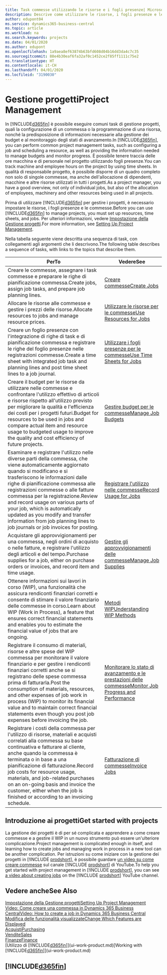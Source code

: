 ```yaml
---
title: Task commesse utilizzando le risorse e i fogli presenze| Microsoft Docs
description: Descrive come utilizzare le risorse, i fogli presenze e le commesse per gestire progetti.
author: edupont04
ms.service: dynamics365-business-central
ms.topic: article
ms.workload: na
ms.search.keywords: projects
ms.date: 04/01/2020
ms.author: edupont
ms.openlocfilehash: 1a9aea8ef63874b63bfd608d04b16dd3da4c7c35
ms.sourcegitcommit: 88e4b30eaf6fa32af0c1452ce2f85ff1111c75e2
ms.translationtype: HT
ms.contentlocale: it-CH
ms.lasthandoff: 04/01/2020
ms.locfileid: "3190030"
---
```

# <a name="project-management"></a><span data-ttu-id="99831-103">Gestione progetti</span><span class="sxs-lookup"><span data-stu-id="99831-103">Project Management</span></span>
<span data-ttu-id="99831-104">In [!INCLUDE[d365fin](includes/d365fin_md.md)] è possibile eseguire comuni task di gestione progetti, quali la configurazione di un commessa o la programmazione di una risorsa, nonché la predisposizione di informazioni necessarie alla gestione dei budget e al monitoraggio degli stati di avanzamento.</span><span class="sxs-lookup"><span data-stu-id="99831-104">In [!INCLUDE[d365fin](includes/d365fin_md.md)], you can perform common project management tasks, such as configuring a job and scheduling a resource, as well as providing the information needed to manage budgets and monitor progress.</span></span> <span data-ttu-id="99831-105">È possibile tenere traccia delle ore macchina e di personale nel progetto utilizzando fogli presenze.</span><span class="sxs-lookup"><span data-stu-id="99831-105">You can track machine and employee hours on the project by using time sheets.</span></span> <span data-ttu-id="99831-106">In qualità di responsabile progetto, è possibile disporre di un quadro completo non solo di singole commesse, ma anche dell'allocazione di dipendenti, macchine e altre risorse utilizzati in tutti i progetti.</span><span class="sxs-lookup"><span data-stu-id="99831-106">As a project manager, you have a good overview, not only of individual jobs, but also of the allocation of employees, machinery and other resources being used in all projects.</span></span>

<span data-ttu-id="99831-107">Prima di utilizzare [!INCLUDE[d365fin](includes/d365fin_md.md)] per gestire i progetti, è necessario impostare le risorse, i fogli presenze e le commesse.</span><span class="sxs-lookup"><span data-stu-id="99831-107">Before you can use [!INCLUDE[d365fin](includes/d365fin_md.md)] to manage projects, you must set up resources, time sheets, and jobs.</span></span> <span data-ttu-id="99831-108">Per ulteriori informazioni, vedere [Impostazione della Gestione progetti](projects-setup-projects.md).</span><span class="sxs-lookup"><span data-stu-id="99831-108">For more information, see [Setting Up Project Management](projects-setup-projects.md).</span></span>  

<span data-ttu-id="99831-109">Nella tabella seguente viene descritta una sequenza di task, con collegamenti agli argomenti che li descrivono.</span><span class="sxs-lookup"><span data-stu-id="99831-109">The following table describes a sequence of tasks, with links to the topics that describe them.</span></span>

| <span data-ttu-id="99831-110">Per</span><span class="sxs-lookup"><span data-stu-id="99831-110">To</span></span> | <span data-ttu-id="99831-111">Vedere</span><span class="sxs-lookup"><span data-stu-id="99831-111">See</span></span> |
| --- | --- |
| <span data-ttu-id="99831-112">Creare le commesse, assegnare i task commesse e preparare le righe di pianificazione commessa.</span><span class="sxs-lookup"><span data-stu-id="99831-112">Create jobs, assign job tasks, and prepare job planning lines.</span></span> |[<span data-ttu-id="99831-113">Creare commesse</span><span class="sxs-lookup"><span data-stu-id="99831-113">Create Jobs</span></span>](projects-how-create-jobs.md) |
| <span data-ttu-id="99831-114">Allocare le risorse alle commesse e gestire i prezzi delle risorse.</span><span class="sxs-lookup"><span data-stu-id="99831-114">Allocate resources to jobs and manage resource prices.</span></span> |[<span data-ttu-id="99831-115">Utilizzare le risorse per le commesse</span><span class="sxs-lookup"><span data-stu-id="99831-115">Use Resources for Jobs</span></span>](projects-how-use-resources.md) |
| <span data-ttu-id="99831-116">Creare un foglio presenze con l'integrazione di righe di task e di pianificazione commessa e registrare le righe del foglio presenze nelle registrazioni commesse.</span><span class="sxs-lookup"><span data-stu-id="99831-116">Create a time sheet with integrated job task and planning lines and post time sheet lines to a job journal.</span></span> |[<span data-ttu-id="99831-117">Utilizzare i fogli presenze per le commesse</span><span class="sxs-lookup"><span data-stu-id="99831-117">Use Time Sheets for Jobs</span></span>](projects-how-use-time-sheets.md) |
| <span data-ttu-id="99831-118">Creare il budget per le risorse da utilizzare nelle commesse e confrontare l'utilizzo effettivo di articoli e risorse rispetto all'utilizzo previsto per migliorare la qualità e l'efficienza dei costi per i progetti futuri.</span><span class="sxs-lookup"><span data-stu-id="99831-118">Budget for resources to be used in jobs and compare actual item and resource usage to budgeted usage to improve the quality and cost efficiency of future projects.</span></span> |[<span data-ttu-id="99831-119">Gestire budget per le commesse</span><span class="sxs-lookup"><span data-stu-id="99831-119">Manage Job Budgets</span></span>](projects-how-manage-budgets.md) |
| <span data-ttu-id="99831-120">Esaminare e registrare l'utilizzo nelle diverse parti della commessa, che viene automaticamente aggiornato quando si modificano e si trasferiscono le informazioni dalle righe di pianificazione commessa alle registrazioni commesse o alle fatture commessa per la registrazione.</span><span class="sxs-lookup"><span data-stu-id="99831-120">Review and record usage on various parts of your job, which is automatically updated as you modify and transfer information from job planning lines to job journals or job invoices for posting.</span></span> |[<span data-ttu-id="99831-121">Registrare l'utilizzo nelle commesse</span><span class="sxs-lookup"><span data-stu-id="99831-121">Record Usage for Jobs</span></span>](projects-how-record-job-usage.md) |
| <span data-ttu-id="99831-122">Acquistare gli approvvigionamenti per una commessa, negli ordini di acquisto o nelle fatture, e registrare l'utilizzo degli articoli e del tempo.</span><span class="sxs-lookup"><span data-stu-id="99831-122">Purchase supplies for a job, either on purchase orders or invoices, and record item and time usage.</span></span> |[<span data-ttu-id="99831-123">Gestire gli approvvigionamenti delle commesse</span><span class="sxs-lookup"><span data-stu-id="99831-123">Manage Job Supplies</span></span>](projects-how-manage-project-supplies.md) |
| <span data-ttu-id="99831-124">Ottenere informazioni sui lavori in corso (WIP), una funzionalità che assicura rendiconti finanziari corretti e consente di stimare il valore finanziario delle commesse in corso.</span><span class="sxs-lookup"><span data-stu-id="99831-124">Learn about WIP (Work in Process), a feature that ensures correct financial statements and enables you to estimate the financial value of jobs that are ongoing.</span></span> |[<span data-ttu-id="99831-125">Metodi WIP</span><span class="sxs-lookup"><span data-stu-id="99831-125">Understanding WIP Methods</span></span>](projects-understanding-wip.md) |
| <span data-ttu-id="99831-126">Registrare il consumo di materiali, risorse e altre spese del WIP commessa per monitorare il valore finanziario e per gestire i rendiconti finanziari corretti anche se si registrano delle spese commessa prima di fatturarla.</span><span class="sxs-lookup"><span data-stu-id="99831-126">Post the consumption of materials, resources, and other expenses of job work in process (WIP) to monitor its financial value and to maintain correct financial statements even though you post job expenses before invoicing the job.</span></span> |[<span data-ttu-id="99831-127">Monitorare lo stato di avanzamento e le prestazioni delle commesse</span><span class="sxs-lookup"><span data-stu-id="99831-127">Monitor Job Progress and Performance</span></span>](projects-how-monitor-progress-performance.md) |
| <span data-ttu-id="99831-128">Registrare i costi della commessa per l'utilizzo di risorse, materiali e acquisti correlati alla commessa su base continuativa e fatturare al cliente, anche quando la commessa è terminata o in base a una pianificazione di fatturazione.</span><span class="sxs-lookup"><span data-stu-id="99831-128">Record job costs for resource usage, materials, and job-related purchases on an on-going basis and invoice the customer, either when the job is finished or according to an invoicing schedule.</span></span> |[<span data-ttu-id="99831-129">Fatturazione di commesse</span><span class="sxs-lookup"><span data-stu-id="99831-129">Invoice Jobs</span></span>](projects-how-invoice-jobs.md) |

## <a name="get-started-with-projects"></a><span data-ttu-id="99831-130">Introduzione ai progetti</span><span class="sxs-lookup"><span data-stu-id="99831-130">Get started with projects</span></span>

<span data-ttu-id="99831-131">La gestione dei progetti è di per sé complicata e apprendere a come creare commesse e a gestire il WIP in un nuovo strumento può essere un'ulteriore complicazione.</span><span class="sxs-lookup"><span data-stu-id="99831-131">Project management is complicated enough in itself, and learning how to create jobs and managing work in process in a new tool can be another complication.</span></span> <span data-ttu-id="99831-132">Per istruzioni su come iniziare con la gestione dei progetti in [!INCLUDE [prodshort](includes/prodshort.md)], è possibile guardare [un video su come creare commesse](https://www.youtube.com/watch?v=VqaPWr7BWmw) sul canale [!INCLUDE [prodshort](includes/prodshort.md)] di YouTube.</span><span class="sxs-lookup"><span data-stu-id="99831-132">To help you get started with project management in [!INCLUDE [prodshort](includes/prodshort.md)], you can see [a video about creating jobs](https://www.youtube.com/watch?v=VqaPWr7BWmw) on the [!INCLUDE [prodshort](includes/prodshort.md)] YouTube channel.</span></span>  

## <a name="see-also"></a><span data-ttu-id="99831-133">Vedere anche</span><span class="sxs-lookup"><span data-stu-id="99831-133">See Also</span></span>

[<span data-ttu-id="99831-134">Impostazione della Gestione progetti</span><span class="sxs-lookup"><span data-stu-id="99831-134">Setting Up Project Management</span></span>](projects-setup-projects.md)  
[<span data-ttu-id="99831-135">Video: Come creare una commessa in Dynamics 365 Business Central</span><span class="sxs-lookup"><span data-stu-id="99831-135">Video: How to create a job in Dynamics 365 Business Central</span></span>](https://www.youtube.com/watch?v=VqaPWr7BWmw)  
[<span data-ttu-id="99831-136">Modifica delle funzionalità visualizzate</span><span class="sxs-lookup"><span data-stu-id="99831-136">Change Which Features are Displayed</span></span>](ui-experiences.md)  
[<span data-ttu-id="99831-137">Acquisti</span><span class="sxs-lookup"><span data-stu-id="99831-137">Purchasing</span></span>](purchasing-manage-purchasing.md)  
[<span data-ttu-id="99831-138">Vendite</span><span class="sxs-lookup"><span data-stu-id="99831-138">Sales</span></span>](sales-manage-sales.md)  
[<span data-ttu-id="99831-139">Finanze</span><span class="sxs-lookup"><span data-stu-id="99831-139">Finance</span></span>](finance.md)  
<span data-ttu-id="99831-140">[Utilizzo di [!INCLUDE[d365fin](includes/d365fin_md.md)]](ui-work-product.md)</span><span class="sxs-lookup"><span data-stu-id="99831-140">[Working with [!INCLUDE[d365fin](includes/d365fin_md.md)]](ui-work-product.md)</span></span>  

## [!INCLUDE[d365fin](includes/free_trial_md.md)]  
